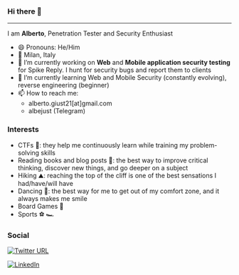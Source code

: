### Hi there 👋

---
I am **Alberto**, Penetration Tester and Security Enthusiast
- 😄 Pronouns: He/Him
- :round_pushpin: Milan, Italy
- 🔭 I’m currently working on **Web** and **Mobile application security testing** for Spike Reply. I hunt for security bugs and report them to clients
- 🌱 I’m currently learning Web and Mobile Security (constantly evolving), reverse engineering (beginner)
- 📫 How to reach me:
  - alberto.giust21[at]gmail.com
  - albejust (Telegram)

### Interests
- CTFs :triangular_flag_on_post:: they help me continuously learn while training my problem-solving skills
- Reading books and blog posts :book:: the best way to improve critical thinking, discover new things, and go deeper on a subject
- Hiking :mountain:: reaching the top of the cliff is one of the best sensations I had/have/will have
- Dancing :man_dancing:: the best way for me to get out of my comfort zone, and it always makes me smile
- Board Games :game_die:
- Sports :soccer: :racing_car:

### Social
[![Twitter URL](https://img.shields.io/twitter/url.svg?label=Follow%20%40alright2121&style=social&url=https%3A%2F%2Ftwitter.com%2Falright2121)](https://twitter.com/alright2121)

<a href="https://www.linkedin.com/in/alberto-giust/" target="_blank"><img src="https://img.shields.io/badge/LinkedIn-%230077B5.svg?&style=flat-square&logo=linkedin&logoColor=white" alt="LinkedIn"></a>
<!--
**alright21/alright21** is a ✨ _special_ ✨ repository because its `README.md` (this file) appears on your GitHub profile.

Here are some ideas to get you started:

- 🔭 I’m currently working on ...
- 🌱 I’m currently learning ...
- 👯 I’m looking to collaborate on ...
- 🤔 I’m looking for help with ...
- 💬 Ask me about ...
- 📫 How to reach me: ...
- 😄 Pronouns: ...
- ⚡ Fun fact: ...
-->
